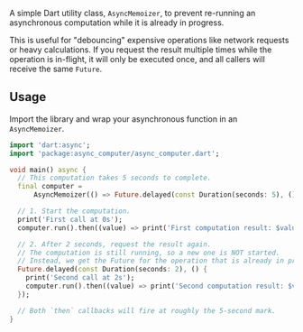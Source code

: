<!-- 
This README describes the package. If you publish this package to pub.dev,
this README's contents appear on the landing page for your package.

For information about how to write a good package README, see the guide for
[writing package pages](https://dart.dev/tools/pub/writing-package-pages). 

For general information about developing packages, see the Dart guide for
[creating packages](https://dart.dev/guides/libraries/create-packages)
and the Flutter guide for
[developing packages and plugins](https://flutter.dev/to/develop-packages). 
-->
A simple Dart utility class, `AsyncMemoizer`, to prevent re-running an asynchronous computation while it is already in progress.
 
This is useful for "debouncing" expensive operations like network requests or heavy calculations. If you request the result multiple times while the operation is in-flight, it will only be executed once, and all callers will receive the same `Future`.
 
## Usage
 
Import the library and wrap your asynchronous function in an `AsyncMemoizer`.
 
```dart
import 'dart:async';
import 'package:async_computer/async_computer.dart';

void main() async {
  // This computation takes 5 seconds to complete.
  final computer =
      AsyncMemoizer(() => Future.delayed(const Duration(seconds: 5), () => 42));

  // 1. Start the computation.
  print('First call at 0s');
  computer.run().then((value) => print('First computation result: $value (at ~5s)'));

  // 2. After 2 seconds, request the result again.
  // The computation is still running, so a new one is NOT started.
  // Instead, we get the Future for the operation that is already in progress.
  Future.delayed(const Duration(seconds: 2), () {
    print('Second call at 2s');
    computer.run().then((value) => print('Second computation result: $value (at ~5s)'));
  });

  // Both `then` callbacks will fire at roughly the 5-second mark.
}
```
